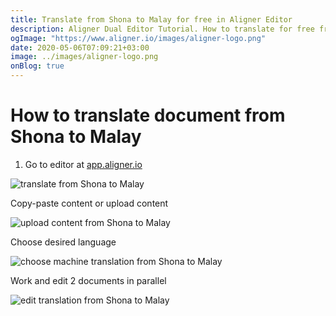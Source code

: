 ```yaml
---
title: Translate from Shona to Malay for free in Aligner Editor
description: Aligner Dual Editor Tutorial. How to translate for free from Shona to Malay. Aligner is multilingual document management platform. 
ogImage: "https://www.aligner.io/images/aligner-logo.png"
date: 2020-05-06T07:09:21+03:00
image: ../images/aligner-logo.png
onBlog: true
---
```


# How to translate document from Shona to Malay

1. Go to editor at [app.aligner.io](https://app.aligner.io "Aligner App web page")

![translate from Shona to Malay](../aligner-blank-editor.png "translate from Shona to Malay")

Copy-paste content or upload content

![upload content from Shona to Malay](../aligner-uploaded-document.png "upload content from Shona to Malay")

Choose desired language

![choose machine translation from Shona to Malay](../aligner-language-dropdown.png "choose machine translation from Shona to Malay")

Work and edit 2 documents in parallel

![edit translation from Shona to Malay](../aligner-double-sitded-editor.png "edit translation from Shona to Malay")

